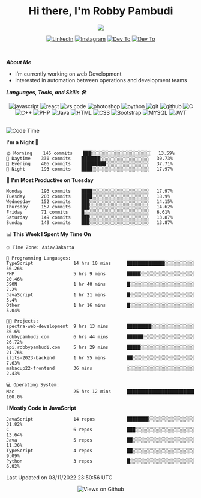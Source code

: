 <div align="center">
   <h1>Hi there, I'm Robby Pambudi </h1>

<img src="https://pronoun.cyou/x/y?subject=He&object=Him&height=20"> 
</div>

<p align='center'>
   <a href="https://www.linkedin.com/in/robbypambudi" target="_blank"><img src="https://img.shields.io/badge/LinkedIn-0077B5?style=for-the-badge&logo=linkedin&logoColor=white" alt="LinkedIn"></a>
   <a href="https://www.instagram.com/robbypambudi" target="_blank"><img src="https://img.shields.io/badge/Instagram-E4405F?style=for-the-badge&logo=instagram&logoColor=white" alt="Instagram"></a>
   <a href="https://dev.to/robbypambudi" target="_blank"><img src="https://img.shields.io/badge/dev.to-0A0A0A?style=for-the-badge&logo=dev.to&logoColor=white" alt="Dev To"></a>
   <a href="https://www.facebook.com/robbyulungpambudi" target="_blank"><img src="https://img.shields.io/badge/Facebook-1877F2?style=for-the-badge&logo=facebook&logoColor=white" alt="Dev To"></a>

</p> <p>
<br>
   
***About Me***
   
- I’m currently working on web Development
- Interested in automation between operations and development teams
 
   
***Languages, Tools, and Skills 🛠***

   <div align="center">
   <img src="https://img.shields.io/badge/JavaScript-F7DF1E?style=for-the-badge&logo=javascript&logoColor=black" alt="javascript" />
      <img src="https://img.shields.io/badge/React-61DAFB?style=for-the-badge&logo=react&logoColor=black" alt="react" />
      <img src="https://img.shields.io/badge/vs%20code-007ACC?style=for-the-badge&logo=visual%20studio%20code&logoColor=white" alt="vs code" />
      <img src="https://img.shields.io/badge/adobe%20photoshop-31A8FF?style=for-the-badge&logo=adobe%20photoshop&logoColor=white" alt="photoshop" />
      <img src="https://img.shields.io/badge/python-3776AB?style=for-the-badge&logo=python&logoColor=white" alt="python" />
      <img src="https://img.shields.io/badge/Git-F05032?style=for-the-badge&logo=git&logoColor=white" alt="git" />
      <img src="https://img.shields.io/badge/GitHub-100000?style=for-the-badge&logo=github&logoColor=white" alt="github" />
      <img src="https://img.shields.io/badge/c-%2300599C.svg?style=for-the-badge&logo=c&logoColor=white" alt="C" />
      <img src="https://img.shields.io/badge/c++-%2300599C.svg?style=for-the-badge&logo=c%2B%2B&logoColor=white" alt="C++" />   
      <img src="https://img.shields.io/badge/PHP-777BB4?style=for-the-badge&logo=php&logoColor=white" alt="PHP" />
      <img src="https://img.shields.io/badge/Java-ED8B00?style=for-the-badge&logo=java&logoColor=white" alt="Java"/>
      <img src="https://img.shields.io/badge/HTML5-E34F26?style=for-the-badge&logo=html5&logoColor=white" alt="HTML" />
      <img src="https://img.shields.io/badge/CSS-239120?&style=for-the-badge&logo=css3&logoColor=white" alt ="CSS" />
      <img src="https://img.shields.io/badge/Bootstrap-563D7C?style=for-the-badge&logo=bootstrap&logoColor=white" alt="Bootstrap" />
      <img src="https://img.shields.io/badge/MySQL-00000F?style=for-the-badge&logo=mysql&logoColor=white" alt="MYSQL" />
      <img src="https://img.shields.io/badge/json%20web%20tokens-323330?style=for-the-badge&logo=json-web-tokens&logoColor=pink" alt="JWT" />
      
   </div><br>
   
<!--START_SECTION:waka-->
![Code Time](http://img.shields.io/badge/Code%20Time-167%20hrs%2022%20mins-blue)

**I'm a Night 🦉** 

```text
🌞 Morning    146 commits    ███░░░░░░░░░░░░░░░░░░░░░░   13.59% 
🌆 Daytime    330 commits    ███████░░░░░░░░░░░░░░░░░░   30.73% 
🌃 Evening    405 commits    █████████░░░░░░░░░░░░░░░░   37.71% 
🌙 Night      193 commits    ████░░░░░░░░░░░░░░░░░░░░░   17.97%

```
📅 **I'm Most Productive on Tuesday** 

```text
Monday       193 commits    ████░░░░░░░░░░░░░░░░░░░░░   17.97% 
Tuesday      203 commits    ████░░░░░░░░░░░░░░░░░░░░░   18.9% 
Wednesday    152 commits    ███░░░░░░░░░░░░░░░░░░░░░░   14.15% 
Thursday     157 commits    ███░░░░░░░░░░░░░░░░░░░░░░   14.62% 
Friday       71 commits     █░░░░░░░░░░░░░░░░░░░░░░░░   6.61% 
Saturday     149 commits    ███░░░░░░░░░░░░░░░░░░░░░░   13.87% 
Sunday       149 commits    ███░░░░░░░░░░░░░░░░░░░░░░   13.87%

```


📊 **This Week I Spent My Time On** 

```text
⌚︎ Time Zone: Asia/Jakarta

💬 Programming Languages: 
TypeScript               14 hrs 10 mins      ██████████████░░░░░░░░░░░   56.26% 
PHP                      5 hrs 9 mins        █████░░░░░░░░░░░░░░░░░░░░   20.46% 
JSON                     1 hr 48 mins        █░░░░░░░░░░░░░░░░░░░░░░░░   7.2% 
JavaScript               1 hr 21 mins        █░░░░░░░░░░░░░░░░░░░░░░░░   5.4% 
Other                    1 hr 16 mins        █░░░░░░░░░░░░░░░░░░░░░░░░   5.04%

🐱‍💻 Projects: 
spectra-web-development  9 hrs 13 mins       █████████░░░░░░░░░░░░░░░░   36.6% 
robbypambudi.com         6 hrs 44 mins       ██████░░░░░░░░░░░░░░░░░░░   26.72% 
api.robbypambudi.com     5 hrs 29 mins       █████░░░░░░░░░░░░░░░░░░░░   21.76% 
ilits-2023-backend       1 hr 55 mins        ██░░░░░░░░░░░░░░░░░░░░░░░   7.63% 
mabacup22-frontend       36 mins             ░░░░░░░░░░░░░░░░░░░░░░░░░   2.43%

💻 Operating System: 
Mac                      25 hrs 12 mins      █████████████████████████   100.0%

```

**I Mostly Code in JavaScript** 

```text
JavaScript               14 repos            ████████░░░░░░░░░░░░░░░░░   31.82% 
C                        6 repos             ███░░░░░░░░░░░░░░░░░░░░░░   13.64% 
Java                     5 repos             ██░░░░░░░░░░░░░░░░░░░░░░░   11.36% 
TypeScript               4 repos             ██░░░░░░░░░░░░░░░░░░░░░░░   9.09% 
Python                   3 repos             █░░░░░░░░░░░░░░░░░░░░░░░░   6.82%

```



 Last Updated on 03/11/2022 23:50:56 UTC
<!--END_SECTION:waka-->

<div align="center">
<img src="https://komarev.com/ghpvc/?username=robbypambudi&color=green" alt="Views on Github" />
</div>

